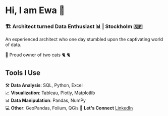 # Hi, I am Ewa 👋

### 🏗️ Architect turned Data Enthusiast 📊 | Stockholm 🇸🇪 

An experienced architect who one day stumbled upon the captivating world of data.

🐾 Proud owner of two cats :cat2: :cat2:

## Tools I Use

🛠️ **Data Analysis**: SQL, Python, Excel  
📈 **Visualization**: Tableau, Plotly, Matplotlib  
📊 **Data Manipulation**: Pandas, NumPy  
💻 **Other**: GeoPandas, Folium, QGis
💬 **Let's Connect** [LinkedIn](https://www.linkedin.com/in/ewa-trocha-arch-data/)
